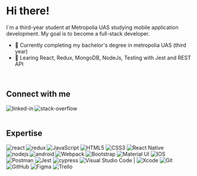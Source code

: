 
# Hi there!
I´m a third-year student at Metropolia UAS studying mobile application development. My goal is to become a full-stack developer. 
- 🔭 Currently completing my bachelor's degree in metropolia UAS (third year)
- 🌱 Learing React, Redux, MongoDB, NodeJs, Testing with Jest and REST API
<br>

## Connect with me

[<img align="left" alt="linked-in" src="https://img.shields.io/badge/linkedin-%230077B5.svg?&style=for-the-badge&logo=linkedin&logoColor=white" />](https://www.linkedin.com/in/kurosh-husseini-7b3877195/)
[<img align="left" alt="stack-overflow" src="https://img.shields.io/badge/stack%20overflow-FE7A16?logo=stack-overflow&logoColor=white&style=for-the-badge" />](https://stackoverflow.com/users/13167654/kurosh-husseini)
<br>
<br>
## Expertise
 <img alt="JavaScript" src="https://img.shields.io/badge/javascript-%23323330.svg?style=for-the-badge&logo=javascript&logoColor=%23F7DF1E"/>  <img alt="HTML5" src="https://img.shields.io/badge/html5-%23E34F26.svg?style=for-the-badge&logo=html5&logoColor=white"/>  <img alt="CSS3" src="https://img.shields.io/badge/css3-%231572B6.svg?style=for-the-badge&logo=css3&logoColor=white"/> 
  <img align="left" alt="react" src="https://img.shields.io/badge/react%20-%2320232a.svg?&style=for-the-badge&logo=react&logoColor=%2361DAFB" />   <img align="left" alt="redux" src="https://img.shields.io/badge/redux-%23316192.svg?&style=for-the-badge&logo=redux&logoColor=white" />   <img alt="React Native" src="https://img.shields.io/badge/react_native-%2320232a.svg?style=for-the-badge&logo=react&logoColor=%2361DAFB"/> 
 <img alt="Webpack" src="https://img.shields.io/badge/webpack-%238DD6F9.svg?style=for-the-badge&logo=webpack&logoColor=black" /> 
 <img alt="Bootstrap" src="https://img.shields.io/badge/bootstrap-%23563D7C.svg?style=for-the-badge&logo=bootstrap&logoColor=white"/>  <img alt="Material UI" src="https://img.shields.io/badge/materialui-%230081CB.svg?style=for-the-badge&logo=material-ui&logoColor=white"/> 
 <img align="left" alt="nodejs" src="https://img.shields.io/badge/node.js%20-%2343853D.svg?&style=for-the-badge&logo=node.js&logoColor=white" /> 
 <img align="left" alt="android" src="https://img.shields.io/badge/Android-3DDC84?logo=android&logoColor=white&style=for-the-badge" />  <img alt="IOS" src="https://img.shields.io/badge/iOS-000000?style=for-the-badge&logo=ios&logoColor=white"> 
 <img alt="Postman" src="https://img.shields.io/badge/Postman-FF6C37?style=for-the-badge&logo=postman&logoColor=red" />  <img alt="Jest" src="https://img.shields.io/badge/-jest-%23C21325?style=for-the-badge&logo=jest&logoColor=white"/>  <img src="https://img.shields.io/badge/-cypress-%23E5E5E5?style=for-the-badge&logo=cypress&logoColor=058a5e" alt="cypress"> 
 <img alt="Visual Studio Code" src="https://img.shields.io/badge/VisualStudioCode-0078d7.svg?style=for-the-badge&logo=visual-studio-code&logoColor=white"/> | <img alt="Xcode" src="https://img.shields.io/badge/Xcode-007ACC?style=for-the-badge&logo=Xcode&logoColor=white"/> 
 <img alt="Git" src="https://img.shields.io/badge/git-%23F05033.svg?style=for-the-badge&logo=git&logoColor=white"/> <img alt="GitHub" src="https://img.shields.io/badge/github-%23121011.svg?style=for-the-badge&logo=github&logoColor=white"/> 
 <img alt="Figma" src="https://img.shields.io/badge/figma-%23F24E1E.svg?style=for-the-badge&logo=figma&logoColor=white"/>  <img alt="Trello" src="https://img.shields.io/badge/Trello-%23026AA7.svg?style=for-the-badge&logo=Trello&logoColor=white"/>
<br>
<br>


